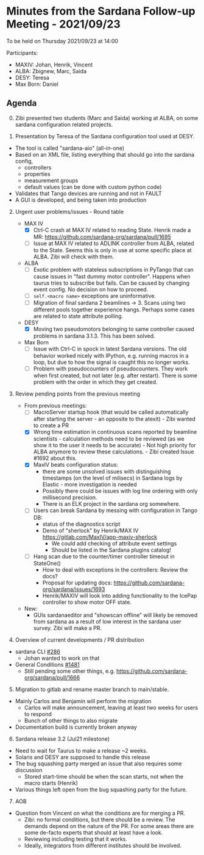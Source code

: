 # Minutes from the Sardana Follow-up Meeting - 2021/09/23

To be held on Thursday 2021/09/23 at 14:00

Participants:
- MAXIV: Johan, Henrik, Vincent
- ALBA: Zbignew, Marc, Saida
- DESY: Teresa
- Max Born: Daniel

## Agenda

0. Zibi presented two students (Marc and Saida) working at ALBA, on some sardana configuration related projects.

1. Presentation by Teresa of the Sardana configuration tool used at DESY.
  - The tool is called "sardana-aio" (all-in-one)
  - Based on an XML file, listing everything that should go into the sardana config, 
    + controllers 
    + properties
    + measurement groups
    + default values (can be done with custom python code)
  - Validates that Tango devices are running and not in FAULT
  - A GUI is developed, and being taken into production

2. Urgent user problems/issues - Round table
   - MAX IV
     - [X] Ctrl-C crash at MAX IV related to reading State. Henrik made a MR: https://github.com/sardana-org/sardana/pull/1695
     - [ ] Issue at MAX IV related to ADLINK controller from ALBA, related to the State. Seems this is only in use at some specific place at ALBA. Zibi will check with them.
   - ALBA
     - [ ] Exotic problem with stateless subscriptions in PyTango that can cause issues in "fast dummy motor controller". Happens when taurus tries to subscribe but fails. Can be caused by changing event config. No decision on how to proceed.
     - [ ] `self.<macro name>` exceptions are uninformative.
     - [ ] Migration of final sardana 2 beamlines -> 3. Scans using two different pools together experience hangs. Perhaps some cases are related to state attribute polling. 
   - DESY
     - [X] Moving two pseudomotors belonging to same controller caused problems in sardana 3.1.3. This has been solved.
   - Max Born
     - [ ] Issue with Ctrl-C in spock in latest Sardana versions. The old behavior worked nicely with IPython, e.g. running macros in a loop, but due to how the signal is caught this no longer works.
     - [ ] Problem with pseudocounters of pseudocounters. They work when first created, but not later (e.g. after restart). There is some problem with the order in which they get created.
   
3. Review pending points from the previous meeting
     - From previous meetings:
        - [ ] MacroServer startup hook (that would be called automatically after starting the server - an opposite to the atexit)
              - Zibi wanted to create a PR
        - [X] Wrong time estimation in continuous scans reported by beamline scientists - calculation methods need to be reviewed (as we show it to the user it needs to be accurate) 
              - Not high priority for ALBA anymore to review these calculations.
              - Zibi created Issue #1692 about this.
        - [X] MaxIV beats configuration status:
            - there are some unsolved issues with distinguishing timestamps (on the level of milisecs) in Sardana logs by Elastic - more investigation is needed
            - Possibly there could be issues with log line ordering with only millisecond precision.
            - There is an ELK project in the sardana org somewhere.
        - [ ] Users can break Sardana by messing with configuration in Tango DB:
     	    - status of the diagnostics script
            - Demo of "sherlock" by Henrik/MAX IV https://gitlab.com/MaxIV/app-maxiv-sherlock
              + We could add checking of attribute event settings 
              + Should be listed in the Sardana plugins catalog!
        - [ ] Hang scan due to the counter/timer controller timeout in StateOne() 
            - How to deal with exceptions in the controllers: Review the docs?
            - Proposal for updating docs: https://github.com/sardana-org/sardana/issues/1693
            - Henrik/MAXIV will look into adding functionality to the IcePap controller to show motor OFF state.
        
     - New:
       - GUIs sardanaeditor and "showscan offline" will likely be removed from sardana as a result of low interest in the sardana user survey. Zibi will make a PR.

4. Overview of current developments / PR distribution
  - sardana CLI [#286](https://github.com/sardana-org/sardana/issues/286)
    - Johan wanted to work on that
  - General Conditions [#1481](https://github.com/sardana-org/sardana/pull/1481)
    - Still pending some other things, e.g. https://github.com/sardana-org/sardana/pull/1666
    
5. Migration to gitlab and rename master branch to main/stable.
  - Mainly Carlos and Benjamin will perform the migration 
    - Carlos will make announcement, leaving at least two weeks for users to respond
    - Bunch of other things to also migrate
  - Documentation build is currently broken anyway
   
6. Sardana release 3.2 (Jul21 milestone)
  - Need to wait for Taurus to make a release ~2 weeks.
  - Solaris and DESY are supposed to handle this release
  - The bug squashing party merged an issue that also requires some discussion
    - Stored start-time should be when the scan starts, not when the macro starts (Henrik)
  - Various things left open from the bug squashing party for the future.

7. AOB
  - Question from Vincent on what the conditions are for merging a PR.
    - Zibi: no formal conditions, but there should be a review. The demands depend on the nature of the PR. For some areas there are some de-facto experts that should at least have a look.
    - Reviewing including testing that it works.
    - Ideally, integrators from different institutes should be involved.
  
